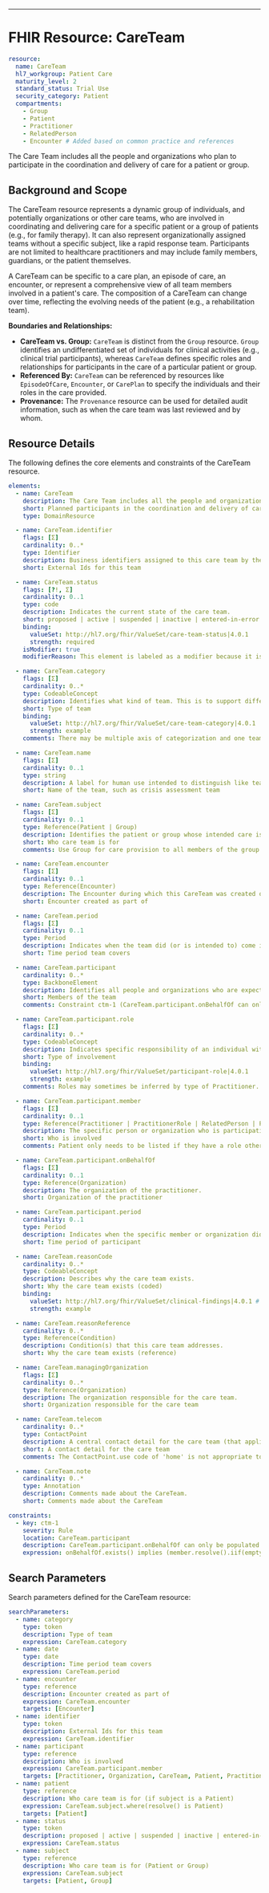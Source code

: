 ---

# FHIR Resource: CareTeam

```yaml
resource:
  name: CareTeam
  hl7_workgroup: Patient Care
  maturity_level: 2
  standard_status: Trial Use
  security_category: Patient
  compartments:
    - Group
    - Patient
    - Practitioner
    - RelatedPerson
    - Encounter # Added based on common practice and references
```

The Care Team includes all the people and organizations who plan to participate in the coordination and delivery of care for a patient or group.

## Background and Scope

The CareTeam resource represents a dynamic group of individuals, and potentially organizations or other care teams, who are involved in coordinating and delivering care for a specific patient or a group of patients (e.g., for family therapy). It can also represent organizationally assigned teams without a specific subject, like a rapid response team. Participants are not limited to healthcare practitioners and may include family members, guardians, or the patient themselves.

A CareTeam can be specific to a care plan, an episode of care, an encounter, or represent a comprehensive view of all team members involved in a patient's care. The composition of a CareTeam can change over time, reflecting the evolving needs of the patient (e.g., a rehabilitation team).

**Boundaries and Relationships:**

*   **CareTeam vs. Group:** `CareTeam` is distinct from the `Group` resource. `Group` identifies an undifferentiated set of individuals for clinical activities (e.g., clinical trial participants), whereas `CareTeam` defines specific roles and relationships for participants in the care of a particular patient or group.
*   **Referenced By:** `CareTeam` can be referenced by resources like `EpisodeOfCare`, `Encounter`, or `CarePlan` to specify the individuals and their roles in the care provided.
*   **Provenance:** The `Provenance` resource can be used for detailed audit information, such as when the care team was last reviewed and by whom.

## Resource Details

The following defines the core elements and constraints of the CareTeam resource.

```yaml
elements:
  - name: CareTeam
    description: The Care Team includes all the people and organizations who plan to participate in the coordination and delivery of care for a patient.
    short: Planned participants in the coordination and delivery of care for a patient or group
    type: DomainResource

  - name: CareTeam.identifier
    flags: [Σ]
    cardinality: 0..*
    type: Identifier
    description: Business identifiers assigned to this care team by the performer or other systems which remain constant as the resource is updated and propagates from server to server.
    short: External Ids for this team

  - name: CareTeam.status
    flags: [?!, Σ]
    cardinality: 0..1
    type: code
    description: Indicates the current state of the care team.
    short: proposed | active | suspended | inactive | entered-in-error
    binding:
      valueSet: http://hl7.org/fhir/ValueSet/care-team-status|4.0.1
      strength: required
    isModifier: true
    modifierReason: This element is labeled as a modifier because it is a status element that contains status 'entered-in-error' which means that the resource should not be treated as valid.

  - name: CareTeam.category
    flags: [Σ]
    cardinality: 0..*
    type: CodeableConcept
    description: Identifies what kind of team. This is to support differentiation between multiple co-existing teams, such as care plan team, episode of care team, longitudinal care team.
    short: Type of team
    binding:
      valueSet: http://hl7.org/fhir/ValueSet/care-team-category|4.0.1
      strength: example
    comments: There may be multiple axis of categorization and one team may serve multiple purposes.

  - name: CareTeam.name
    flags: [Σ]
    cardinality: 0..1
    type: string
    description: A label for human use intended to distinguish like teams. E.g. the "red" vs. "green" trauma teams.
    short: Name of the team, such as crisis assessment team

  - name: CareTeam.subject
    flags: [Σ]
    cardinality: 0..1
    type: Reference(Patient | Group)
    description: Identifies the patient or group whose intended care is handled by the team.
    short: Who care team is for
    comments: Use Group for care provision to all members of the group (e.g. group therapy). Use Patient for care provision to an individual patient.

  - name: CareTeam.encounter
    flags: [Σ]
    cardinality: 0..1
    type: Reference(Encounter)
    description: The Encounter during which this CareTeam was created or to which the creation of this record is tightly associated.
    short: Encounter created as part of

  - name: CareTeam.period
    flags: [Σ]
    cardinality: 0..1
    type: Period
    description: Indicates when the team did (or is intended to) come into effect and end.
    short: Time period team covers

  - name: CareTeam.participant
    cardinality: 0..*
    type: BackboneElement
    description: Identifies all people and organizations who are expected to be involved in the care team.
    short: Members of the team
    comments: Constraint ctm-1 (CareTeam.participant.onBehalfOf can only be populated when CareTeam.participant.member is a Practitioner) applies to this element's children.

  - name: CareTeam.participant.role
    flags: [Σ]
    cardinality: 0..*
    type: CodeableConcept
    description: Indicates specific responsibility of an individual within the care team, such as "Primary care physician", "Trained social worker counselor", "Caregiver", etc.
    short: Type of involvement
    binding:
      valueSet: http://hl7.org/fhir/ValueSet/participant-role|4.0.1
      strength: example
    comments: Roles may sometimes be inferred by type of Practitioner. These are relationships that hold only within the context of the care team. General relationships should be handled as properties of the Patient resource directly. If a participant has multiple roles within the team, then there should be multiple participant instances.

  - name: CareTeam.participant.member
    flags: [Σ]
    cardinality: 0..1
    type: Reference(Practitioner | PractitionerRole | RelatedPerson | Patient | Organization | CareTeam)
    description: The specific person or organization who is participating/expected to participate in the care team.
    short: Who is involved
    comments: Patient only needs to be listed if they have a role other than "subject of care". Member is optional because some participants may be known only by their role, particularly in draft plans. A participant.member can be another CareTeam. If member is a Group, it should typically represent a family or household, not a group of Practitioners.

  - name: CareTeam.participant.onBehalfOf
    flags: [Σ]
    cardinality: 0..1
    type: Reference(Organization)
    description: The organization of the practitioner.
    short: Organization of the practitioner

  - name: CareTeam.participant.period
    cardinality: 0..1
    type: Period
    description: Indicates when the specific member or organization did (or is intended to) come into effect and end.
    short: Time period of participant

  - name: CareTeam.reasonCode
    cardinality: 0..*
    type: CodeableConcept
    description: Describes why the care team exists.
    short: Why the care team exists (coded)
    binding:
      valueSet: http://hl7.org/fhir/ValueSet/clinical-findings|4.0.1 # Example binding for conditions/problems
      strength: example

  - name: CareTeam.reasonReference
    cardinality: 0..*
    type: Reference(Condition)
    description: Condition(s) that this care team addresses.
    short: Why the care team exists (reference)

  - name: CareTeam.managingOrganization
    flags: [Σ]
    cardinality: 0..*
    type: Reference(Organization)
    description: The organization responsible for the care team.
    short: Organization responsible for the care team

  - name: CareTeam.telecom
    cardinality: 0..*
    type: ContactPoint
    description: A central contact detail for the care team (that applies to all members).
    short: A contact detail for the care team
    comments: The ContactPoint.use code of 'home' is not appropriate to use. These contacts are not the contact details of individual care team members.

  - name: CareTeam.note
    cardinality: 0..*
    type: Annotation
    description: Comments made about the CareTeam.
    short: Comments made about the CareTeam

constraints:
  - key: ctm-1
    severity: Rule
    location: CareTeam.participant
    description: CareTeam.participant.onBehalfOf can only be populated when CareTeam.participant.member is a Practitioner
    expression: onBehalfOf.exists() implies (member.resolve().iif(empty(), true, ofType(Practitioner).exists()))
```

## Search Parameters

Search parameters defined for the CareTeam resource:

```yaml
searchParameters:
  - name: category
    type: token
    description: Type of team
    expression: CareTeam.category
  - name: date
    type: date
    description: Time period team covers
    expression: CareTeam.period
  - name: encounter
    type: reference
    description: Encounter created as part of
    expression: CareTeam.encounter
    targets: [Encounter]
  - name: identifier
    type: token
    description: External Ids for this team
    expression: CareTeam.identifier
  - name: participant
    type: reference
    description: Who is involved
    expression: CareTeam.participant.member
    targets: [Practitioner, Organization, CareTeam, Patient, PractitionerRole, RelatedPerson]
  - name: patient
    type: reference
    description: Who care team is for (if subject is a Patient)
    expression: CareTeam.subject.where(resolve() is Patient)
    targets: [Patient]
  - name: status
    type: token
    description: proposed | active | suspended | inactive | entered-in-error
    expression: CareTeam.status
  - name: subject
    type: reference
    description: Who care team is for (Patient or Group)
    expression: CareTeam.subject
    targets: [Patient, Group]
```